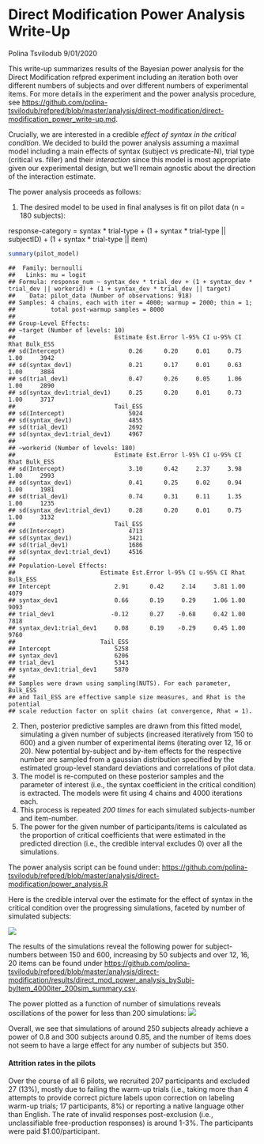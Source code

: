 Direct Modification Power Analysis Write-Up
================
Polina Tsvilodub
9/01/2020

This write-up summarizes results of the Bayesian power analysis for the
Direct Modification refpred experiment including an iteration both over
different numbers of subjects and over different numbers of experimental
items. For more details in the experiment and the power analysis
procedure, see
<https://github.com/polina-tsvilodub/refpred/blob/master/analysis/direct-modification/direct-modification_power_write-up.md>.

Crucially, we are interested in a credible *effect of syntax in the
critical condition*. We decided to build the power analysis assuming a
maximal model including a main effects of syntax (subject vs
predicate-N), trial type (critical vs. filler) and their *interaction*
since this model is most appropriate given our experimental design, but
we’ll remain agnostic about the direction of the interaction estimate.

The power analysis proceeds as follows:

1.  The desired model to be used in final analyses is fit on pilot data
    (n = 180 subjects):

response-category = syntax \* trial-type + (1 + syntax \* trial-type ||
subjectID) + (1 + syntax \* trial-type || item)

``` r
summary(pilot_model)
```

    ##  Family: bernoulli 
    ##   Links: mu = logit 
    ## Formula: response_num ~ syntax_dev * trial_dev + (1 + syntax_dev * trial_dev || workerid) + (1 + syntax_dev * trial_dev || target) 
    ##    Data: pilot_data (Number of observations: 918) 
    ## Samples: 4 chains, each with iter = 4000; warmup = 2000; thin = 1;
    ##          total post-warmup samples = 8000
    ## 
    ## Group-Level Effects: 
    ## ~target (Number of levels: 10) 
    ##                            Estimate Est.Error l-95% CI u-95% CI Rhat Bulk_ESS
    ## sd(Intercept)                  0.26      0.20     0.01     0.75 1.00     3942
    ## sd(syntax_dev1)                0.21      0.17     0.01     0.63 1.00     3884
    ## sd(trial_dev1)                 0.47      0.26     0.05     1.06 1.00     2890
    ## sd(syntax_dev1:trial_dev1)     0.25      0.20     0.01     0.73 1.00     3717
    ##                            Tail_ESS
    ## sd(Intercept)                  5024
    ## sd(syntax_dev1)                4855
    ## sd(trial_dev1)                 2692
    ## sd(syntax_dev1:trial_dev1)     4967
    ## 
    ## ~workerid (Number of levels: 180) 
    ##                            Estimate Est.Error l-95% CI u-95% CI Rhat Bulk_ESS
    ## sd(Intercept)                  3.10      0.42     2.37     3.98 1.00     2993
    ## sd(syntax_dev1)                0.41      0.25     0.02     0.94 1.00     1981
    ## sd(trial_dev1)                 0.74      0.31     0.11     1.35 1.00     1235
    ## sd(syntax_dev1:trial_dev1)     0.28      0.20     0.01     0.75 1.00     3132
    ##                            Tail_ESS
    ## sd(Intercept)                  4713
    ## sd(syntax_dev1)                3421
    ## sd(trial_dev1)                 1686
    ## sd(syntax_dev1:trial_dev1)     4516
    ## 
    ## Population-Level Effects: 
    ##                        Estimate Est.Error l-95% CI u-95% CI Rhat Bulk_ESS
    ## Intercept                  2.91      0.42     2.14     3.81 1.00     4079
    ## syntax_dev1                0.66      0.19     0.29     1.06 1.00     9093
    ## trial_dev1                -0.12      0.27    -0.68     0.42 1.00     7818
    ## syntax_dev1:trial_dev1     0.08      0.19    -0.29     0.45 1.00     9760
    ##                        Tail_ESS
    ## Intercept                  5258
    ## syntax_dev1                6206
    ## trial_dev1                 5343
    ## syntax_dev1:trial_dev1     5870
    ## 
    ## Samples were drawn using sampling(NUTS). For each parameter, Bulk_ESS
    ## and Tail_ESS are effective sample size measures, and Rhat is the potential
    ## scale reduction factor on split chains (at convergence, Rhat = 1).

2.  Then, posterior predictive samples are drawn from this fitted model,
    simulating a given number of subjects (increased iteratively from
    150 to 600) and a given number of experimental items (iterating over
    12, 16 or 20). New potential by-subject and by-item effects for the
    respective number are sampled from a gaussian distribution specified
    by the estimated group-level standard deviations and correlations of
    pilot data.
3.  The model is re-computed on these posterior samples and the
    parameter of interest (i.e., the syntax coefficient in the critical
    condition) is extracted. The models were fit using 4 chains and 4000
    iterations each.
4.  This process is repeated *200 times* for each simulated
    subjects-number and item-number.
5.  The power for the given number of participants/items is calculated
    as the proportion of critical coefficients that were estimated in
    the predicted direction (i.e., the credible interval excludes 0)
    over all the simulations.

The power analysis script can be found under:
<https://github.com/polina-tsvilodub/refpred/blob/master/analysis/direct-modification/power_analysis.R>

Here is the credible interval over the estimate for the effect of syntax
in the critical condition over the progressing simulations, faceted by
number of simulated subjects:

![](direct-modification_power_bySubj-byItem_write-up_files/figure-gfm/unnamed-chunk-3-1.png)<!-- -->

The results of the simulations reveal the following power for
subject-numbers between 150 and 600, increasing by 50 subjects and over
12, 16, 20 items can be found under
<https://github.com/polina-tsvilodub/refpred/blob/master/analysis/direct-modification/results/direct_mod_power_analysis_bySubj-byItem_4000iter_200sim_summary.csv>.

The power plotted as a function of number of simulations reveals
oscillations of the power for less than 200 simulations:
![](direct-modification_power_bySubj-byItem_write-up_files/figure-gfm/unnamed-chunk-4-1.png)<!-- -->

Overall, we see that simulations of around 250 subjects already achieve
a power of 0.8 and 300 subjects around 0.85, and the number of items
does not seem to have a large effect for any number of subjects but 350.

#### Attrition rates in the pilots

Over the course of all 6 pilots, we recruited 207 participants and
excluded 27 (13%), mostly due to failing the warm-up trials (i.e.,
taking more than 4 attempts to provide correct picture labels upon
correction on labeling warm-up trials; 17 participants, 8%) or reporting
a native language other than English. The rate of invalid responses
post-exclusion (i.e., unclassifiable free-production responses) is
around 1-3%. The participants were paid $1.00/participant.
